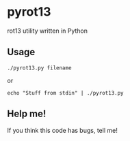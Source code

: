 # pyrot13
rot13 utility written in Python

## Usage

	./pyrot13.py filename

or

	echo "Stuff from stdin" | ./pyrot13.py

## Help me!

If you think this code has bugs, tell me!
